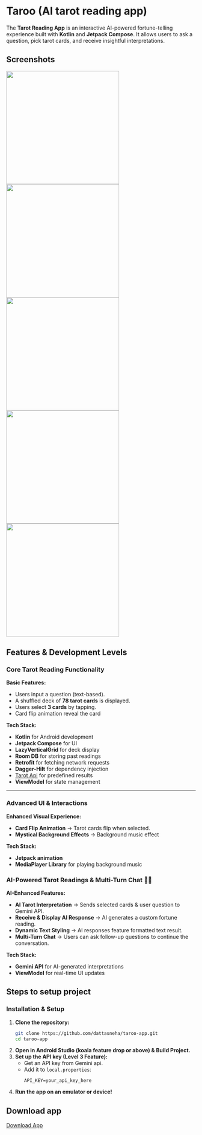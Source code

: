 # Taroo (AI tarot reading app)

The **Tarot Reading App** is an interactive AI-powered fortune-telling experience built with **Kotlin** and **Jetpack Compose**. It allows users to ask a question, pick tarot cards, and receive insightful interpretations.

## Screenshots
<img src="https://github.com/user-attachments/assets/30a435ff-7f1f-4ce3-b651-4d0f9c64420e" width=300/>
<img src="https://github.com/user-attachments/assets/373a8cab-18fd-4849-aecc-b8e86ceb4307" width=300/>
<img src="https://github.com/user-attachments/assets/8c76a5c8-5291-44d3-ab94-ac59bffbe692" width=300/>
<img src="https://github.com/user-attachments/assets/fa4a631f-5d9f-48d5-b35d-7b5265b876f6" width=300/>
<img src="https://github.com/user-attachments/assets/a541b0f1-6e7c-4416-95a9-da7035046d57" width=300/>

## Features & Development Levels

### Core Tarot Reading Functionality
**Basic Features:**
- Users input a question (text-based).
- A shuffled deck of **78 tarot cards** is displayed.
- Users select **3 cards** by tapping.
- Card flip animation reveal the card

**Tech Stack:**
- **Kotlin** for Android development
- **Jetpack Compose** for UI 
- **LazyVerticalGrid** for deck display
- **Room DB** for storing past readings
- **Retrofit** for fetching network requests
- **Dagger-Hilt** for dependency injection
- [Tarot Api](https://tarotapi.dev/) for predefined results
- **ViewModel** for state management
---

### Advanced UI & Interactions 
**Enhanced Visual Experience:**
- **Card Flip Animation** → Tarot cards flip when selected.
- **Mystical Background Effects** → Background music effect

**Tech Stack:**
- **Jetpack animation**
- **MediaPlayer Library** for playing background music

### AI-Powered Tarot Readings & Multi-Turn Chat 🤖🔮
**AI-Enhanced Features:**
- **AI Tarot Interpretation** → Sends selected cards & user question to Gemini API.
- **Receive & Display AI Response** → AI generates a custom fortune reading.
- **Dynamic Text Styling** → AI responses feature formatted text result.
- **Multi-Turn Chat** → Users can ask follow-up questions to continue the conversation.

**Tech Stack:**
- **Gemini API** for AI-generated interpretations
- **ViewModel** for real-time UI updates

## Steps to setup project
### Installation & Setup
1. **Clone the repository:**
   ```bash
   git clone https://github.com/dattasneha/taroo-app.git
   cd taroo-app
   ```
2. **Open in Android Studio (koala feature drop or above) & Build Project.**
3. **Set up the API key (Level 3 Feature):**
   - Get an API key from Gemini api.
   - Add it to `local.properties`:
     ```properties
     API_KEY=your_api_key_here
     ```
4. **Run the app on an emulator or device!**

## Download app
[Download App](https://github.com/dattasneha/taroo-app/releases/download/v1.0/taroo-app.apk)

